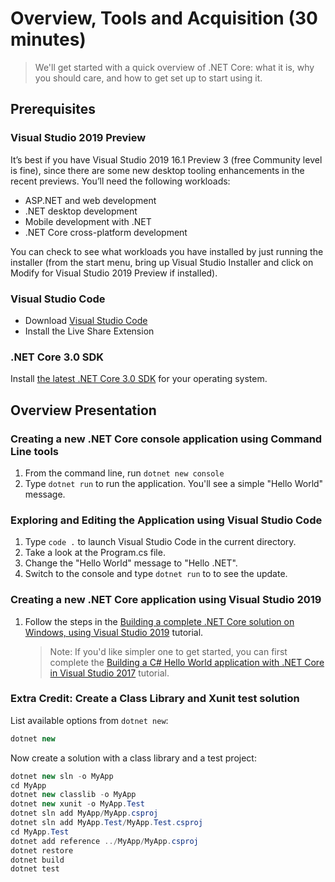 # Overview, Tools and Acquisition (30 minutes)

> We'll get started with a quick overview of .NET Core: what it is, why you should care, and how to get set up to start using it.

## Prerequisites

### Visual Studio 2019 Preview
It’s best if you have Visual Studio 2019 16.1 Preview 3 (free Community level is fine), since there are some new desktop tooling enhancements in the recent previews. You’ll need the following workloads:
 * ASP.NET and web development
 * .NET desktop development
 * Mobile development with .NET
 * .NET Core cross-platform development
 
You can check to see what workloads you have installed by just running the installer (from the start menu, bring up Visual Studio Installer and click on Modify for Visual Studio 2019 Preview if installed).

### Visual Studio Code
* Download [Visual Studio Code](https://code.visualstudio.com) 
* Install the Live Share Extension 

### .NET Core 3.0 SDK

Install [the latest .NET Core 3.0 SDK](http://dot.net/get-core3) for your operating system.

## Overview Presentation

### Creating a new .NET Core console application using Command Line tools

1. From the command line, run `dotnet new console`
1. Type `dotnet run` to run the application. You'll see a simple "Hello World" message.

### Exploring and Editing the Application using Visual Studio Code

1. Type `code .` to launch Visual Studio Code in the current directory.
1. Take a look at the Program.cs file.
1. Change the "Hello World" message to "Hello .NET".
1. Switch to the console and type `dotnet run` to to see the update.

### Creating a new .NET Core application using Visual Studio 2019

1. Follow the steps in the [Building a complete .NET Core solution on Windows, using Visual Studio 2019](https://docs.microsoft.com/en-us/dotnet/articles/core/tutorials/using-on-windows-full-solution) tutorial.
    > Note: If you'd like simpler one to get started, you can first complete the [Building a C# Hello World application with .NET Core in Visual Studio 2017](https://docs.microsoft.com/en-us/dotnet/articles/csharp/getting-started/with-visual-studio) tutorial.

### Extra Credit: Create a Class Library and Xunit test solution

List available options from `dotnet new`:
```csharp
dotnet new
```
Now create a solution with a class library and a test project:
```csharp
dotnet new sln -o MyApp
cd MyApp
dotnet new classlib -o MyApp
dotnet new xunit -o MyApp.Test
dotnet sln add MyApp/MyApp.csproj
dotnet sln add MyApp.Test/MyApp.Test.csproj
cd MyApp.Test
dotnet add reference ../MyApp/MyApp.csproj
dotnet restore
dotnet build
dotnet test
```